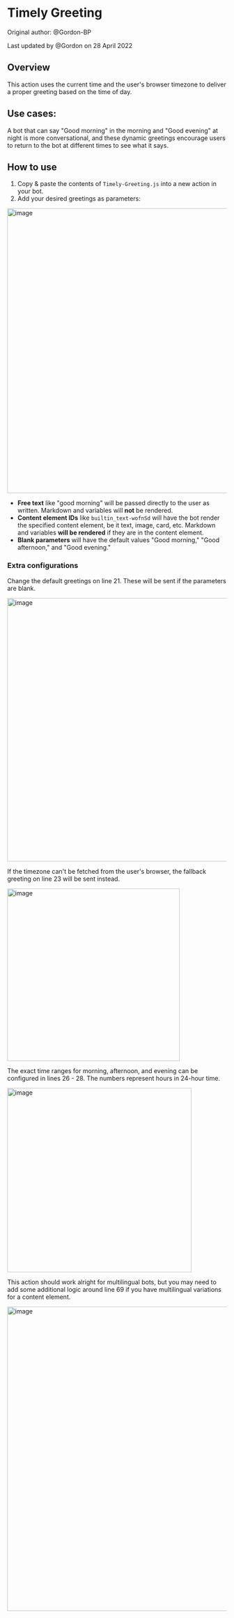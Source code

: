 # Timely Greeting

Original author: @Gordon-BP

Last updated by @Gordon on 28 April 2022

## Overview
This action uses the current time and the user's browser timezone to deliver a proper greeting based on the time of day.

## Use cases:
A bot that can say "Good morning" in the morning and "Good evening" at night is more conversational, and these dynamic greetings encourage users to return to the bot at different times to see what it says.

## How to use
1. Copy & paste the contents of `Timely-Greeting.js` into a new action in your bot.
2. Add your desired greetings as parameters:

<img width="654" alt="image" src="https://user-images.githubusercontent.com/77560236/161613469-eff17516-518f-40f2-9daa-6f5d1c9fe161.png">

- **Free text** like "good morning" will be passed directly to the user as written. Markdown and variables will **not** be rendered.
- **Content element IDs** like `builtin_text-wofnSd` will have the bot render the specified content element, be it text, image, card, etc. Markdown and variables **will be rendered** if they are in the content element.
- **Blank parameters** will have the default values "Good morning," "Good afternoon," and "Good evening."

### Extra configurations

Change the default greetings on line 21. These will be sent if the parameters are blank.

<img width="605" alt="image" src="https://user-images.githubusercontent.com/77560236/172892830-e59cfc23-3ace-4c1b-89ac-aba190b30762.png">

If the timezone can't be fetched from the user's browser, the fallback greeting on line 23 will be sent instead.

<img width="396" alt="image" src="https://user-images.githubusercontent.com/77560236/172893256-0478c22e-fa80-4056-9428-19c401c91f83.png">

The exact time ranges for morning, afternoon, and evening can be configured in lines 26 - 28. The numbers represent hours in 24-hour time.

<img width="423" alt="image" src="https://user-images.githubusercontent.com/77560236/172892583-866a21f8-5a56-4f60-810d-abf2aae90bbd.png">

This action should work alright for multilingual bots, but you may need to add some additional logic around line 69 if you have multilingual variations for a content element.

<img width="699" alt="image" src="https://user-images.githubusercontent.com/77560236/172893558-9304077a-004d-4e34-ae4b-9f961a5879e8.png">
